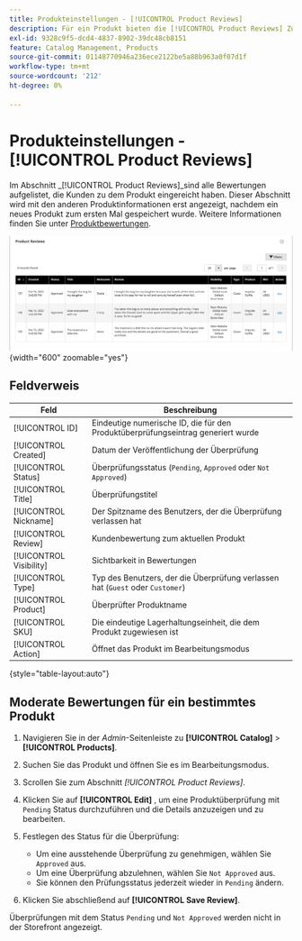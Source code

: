 ```yaml
---
title: Produkteinstellungen - [!UICONTROL Product Reviews]
description: Für ein Produkt bieten die [!UICONTROL Product Reviews] Zugriff auf übermittelte Überprüfungen des Produkts und bearbeiten den Status für ausstehende Überprüfungen.
exl-id: 9328c9f5-dcd4-4837-8902-39dc48cb8151
feature: Catalog Management, Products
source-git-commit: 01148770946a236ece2122be5a88b963a0f07d1f
workflow-type: tm+mt
source-wordcount: '212'
ht-degree: 0%

---
```


# Produkteinstellungen - [!UICONTROL Product Reviews]

Im Abschnitt _[!UICONTROL Product Reviews]_sind alle Bewertungen aufgelistet, die Kunden zu dem Produkt eingereicht haben. Dieser Abschnitt wird mit den anderen Produktinformationen erst angezeigt, nachdem ein neues Produkt zum ersten Mal gespeichert wurde. Weitere Informationen finden Sie unter [Produktbewertungen](../merchandising-promotions/product-reviews.md).

![Produktbewertungen](./assets/product-review.png){width="600" zoomable="yes"}

## Feldverweis

| Feld | Beschreibung |
|--- |--- |
| [!UICONTROL ID] | Eindeutige numerische ID, die für den Produktüberprüfungseintrag generiert wurde |
| [!UICONTROL Created] | Datum der Veröffentlichung der Überprüfung |
| [!UICONTROL Status] | Überprüfungsstatus (`Pending`, `Approved` oder `Not Approved`) |
| [!UICONTROL Title] | Überprüfungstitel |
| [!UICONTROL Nickname] | Der Spitzname des Benutzers, der die Überprüfung verlassen hat |
| [!UICONTROL Review] | Kundenbewertung zum aktuellen Produkt |
| [!UICONTROL Visibility] | Sichtbarkeit in Bewertungen |
| [!UICONTROL Type] | Typ des Benutzers, der die Überprüfung verlassen hat (`Guest` oder `Customer`) |
| [!UICONTROL Product] | Überprüfter Produktname |
| [!UICONTROL SKU] | Die eindeutige Lagerhaltungseinheit, die dem Produkt zugewiesen ist |
| [!UICONTROL Action] | Öffnet das Produkt im Bearbeitungsmodus |

{style="table-layout:auto"}

## Moderate Bewertungen für ein bestimmtes Produkt

1. Navigieren Sie in der _Admin_-Seitenleiste zu **[!UICONTROL Catalog]** > **[!UICONTROL Products]**.

1. Suchen Sie das Produkt und öffnen Sie es im Bearbeitungsmodus.

1. Scrollen Sie zum Abschnitt _[!UICONTROL Product Reviews]_.

1. Klicken Sie auf **[!UICONTROL Edit]** , um eine Produktüberprüfung mit `Pending` Status durchzuführen und die Details anzuzeigen und zu bearbeiten.

1. Festlegen des Status für die Überprüfung:

   - Um eine ausstehende Überprüfung zu genehmigen, wählen Sie `Approved` aus.
   - Um eine Überprüfung abzulehnen, wählen Sie `Not Approved` aus.
   - Sie können den Prüfungsstatus jederzeit wieder in `Pending` ändern.

1. Klicken Sie abschließend auf **[!UICONTROL Save Review]**.

Überprüfungen mit dem Status `Pending` und `Not Approved` werden nicht in der Storefront angezeigt.
